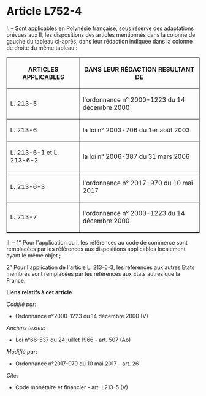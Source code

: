 # Article L752-4

I. – Sont applicables en Polynésie française, sous réserve des adaptations prévues aux II, les dispositions des articles
mentionnés dans la colonne de gauche du tableau ci-après, dans leur rédaction indiquée dans la colonne de droite du même
tableau : 

<table border="1">
  <tbody>
    <tr>
      <th>

ARTICLES APPLICABLES 

</th>
      <th>DANS LEUR RÉDACTION RESULTANT DE </th>
    </tr>
    <tr>
      <td align="left">

L. 213-5
</td>
      <td align="left">

l'ordonnance n° 2000-1223 du 14 décembre 2000 </td>
    </tr>
    <tr>
      <td align="left">

L. 213-6 </td>
      <td align="left">

la loi n° 2003-706 du 1er août 2003 </td>
    </tr>
    <tr>
      <td align="left">

L. 213-6-1 et L. 213-6-2 </td>
      <td align="left">

la loi n° 2006-387 du 31 mars 2006 </td>
    </tr>
    <tr>
      <td align="left">

L. 213-6-3 </td>
      <td align="left">

l'ordonnance n° 2017-970 du 10 mai 2017 </td>
    </tr>
    <tr>
      <td align="left">

L. 213-7 </td>
      <td align="left">

l'ordonnance n° 2000-1223 du 14 décembre 2000 </td>
    </tr>
  </tbody>
</table>

II. – 1° Pour l'application du I, les références au code de commerce sont remplacées par les références aux dispositions
applicables localement ayant le même objet ; 

2° Pour l'application de l'article L. 213-6-3, les références aux autres Etats membres sont remplacées par les références aux
Etats autres que la France.

**Liens relatifs à cet article**

_Codifié par_:

  - Ordonnance n°2000-1223 du 14 décembre 2000 (V)

_Anciens textes_:

  - Loi n°66-537 du 24 juillet 1966 - art. 507 (Ab)

_Modifié par_:

  - Ordonnance n°2017-970 du 10 mai 2017 - art. 26

_Cite_:

  - Code monétaire et financier - art. L213-5 (V)
